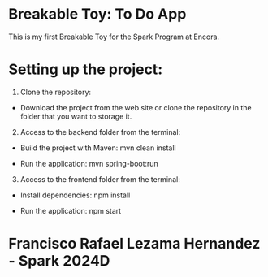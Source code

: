 # Breakable Toy: To Do App
This is my first Breakable Toy for the Spark Program at Encora.

# Setting up the project:

1. Clone the repository:
- Download the project from the web site or clone the repository in the folder that you want to storage it.

2. Access to the backend folder from the terminal:

- Build the project with Maven:
mvn clean install

- Run the application:
mvn spring-boot:run

3. Access to the frontend folder from the terminal:

- Install dependencies:
npm install

- Run the application:
npm start


# Francisco Rafael Lezama Hernandez - Spark 2024D
